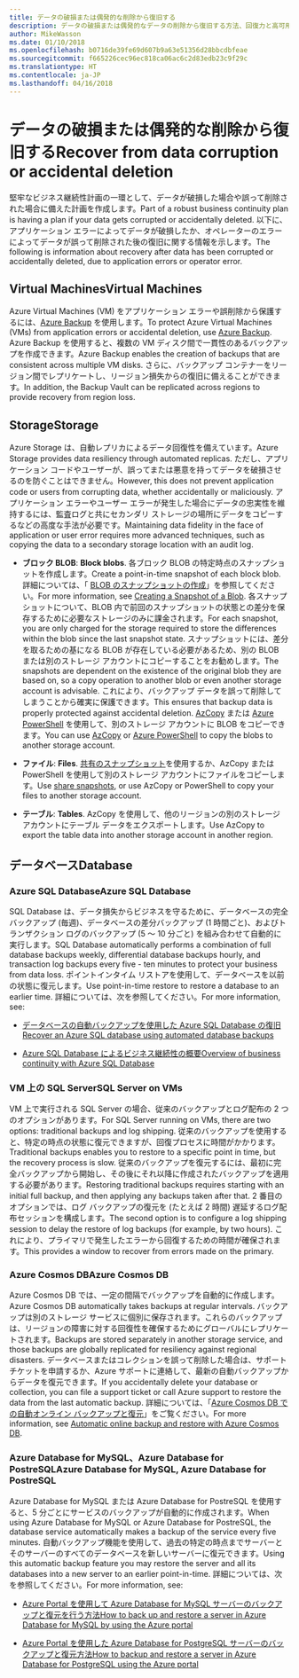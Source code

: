 ```yaml
---
title: データの破損または偶発的な削除から復旧する
description: データの破損または偶発的なデータの削除から復旧する方法、回復力と高可用性を備えたフォールト トレラント アプリケーションを設計する方法、障害復旧を計画する方法に関する記事
author: MikeWasson
ms.date: 01/10/2018
ms.openlocfilehash: b0716de39fe69d607b9a63e51356d28bbcdbfeae
ms.sourcegitcommit: f665226cec96ec818ca06ac6c2d83edb23c9f29c
ms.translationtype: HT
ms.contentlocale: ja-JP
ms.lasthandoff: 04/16/2018
---
```

# <a name="recover-from-data-corruption-or-accidental-deletion"></a><span data-ttu-id="79ec6-103">データの破損または偶発的な削除から復旧する</span><span class="sxs-lookup"><span data-stu-id="79ec6-103">Recover from data corruption or accidental deletion</span></span> 

<span data-ttu-id="79ec6-104">堅牢なビジネス継続性計画の一環として、データが破損した場合や誤って削除された場合に備えた計画を作成します。</span><span class="sxs-lookup"><span data-stu-id="79ec6-104">Part of a robust business continuity plan is having a plan if your data gets corrupted or accidentally deleted.</span></span> <span data-ttu-id="79ec6-105">以下に、アプリケーション エラーによってデータが破損したか、オペレーターのエラーによってデータが誤って削除された後の復旧に関する情報を示します。</span><span class="sxs-lookup"><span data-stu-id="79ec6-105">The following is information about recovery after data has been corrupted or accidentally deleted, due to application errors or operator error.</span></span>

## <a name="virtual-machines"></a><span data-ttu-id="79ec6-106">Virtual Machines</span><span class="sxs-lookup"><span data-stu-id="79ec6-106">Virtual Machines</span></span>

<span data-ttu-id="79ec6-107">Azure Virtual Machines (VM) をアプリケーション エラーや誤削除から保護するには、[Azure Backup](/azure/backup/) を使用します。</span><span class="sxs-lookup"><span data-stu-id="79ec6-107">To protect Azure Virtual Machines (VMs) from application errors or accidental deletion, use [Azure Backup](/azure/backup/).</span></span> <span data-ttu-id="79ec6-108">Azure Backup を使用すると、複数の VM ディスク間で一貫性のあるバックアップを作成できます。</span><span class="sxs-lookup"><span data-stu-id="79ec6-108">Azure Backup enables the creation of backups that are consistent across multiple VM disks.</span></span> <span data-ttu-id="79ec6-109">さらに、バックアップ コンテナーをリージョン間でレプリケートし、リージョン損失からの復旧に備えることができます。</span><span class="sxs-lookup"><span data-stu-id="79ec6-109">In addition, the Backup Vault can be replicated across regions to provide recovery from region loss.</span></span>

## <a name="storage"></a><span data-ttu-id="79ec6-110">Storage</span><span class="sxs-lookup"><span data-stu-id="79ec6-110">Storage</span></span>

<span data-ttu-id="79ec6-111">Azure Storage は、自動レプリカによるデータ回復性を備えています。</span><span class="sxs-lookup"><span data-stu-id="79ec6-111">Azure Storage provides data resiliency through automated replicas.</span></span> <span data-ttu-id="79ec6-112">ただし、アプリケーション コードやユーザーが、誤ってまたは悪意を持ってデータを破損させるのを防ぐことはできません。</span><span class="sxs-lookup"><span data-stu-id="79ec6-112">However, this does not prevent application code or users from corrupting data, whether accidentally or maliciously.</span></span> <span data-ttu-id="79ec6-113">アプリケーション エラーやユーザー エラーが発生した場合にデータの忠実性を維持するには、監査ログと共にセカンダリ ストレージの場所にデータをコピーするなどの高度な手法が必要です。</span><span class="sxs-lookup"><span data-stu-id="79ec6-113">Maintaining data fidelity in the face of application or user error requires more advanced techniques, such as copying the data to a secondary storage location with an audit log.</span></span> 

- <span data-ttu-id="79ec6-114">**ブロック BLOB**: </span><span class="sxs-lookup"><span data-stu-id="79ec6-114">**Block blobs**.</span></span> <span data-ttu-id="79ec6-115">各ブロック BLOB の特定時点のスナップショットを作成します。</span><span class="sxs-lookup"><span data-stu-id="79ec6-115">Create a point-in-time snapshot of each block blob.</span></span> <span data-ttu-id="79ec6-116">詳細については、「 [BLOB のスナップショットの作成](/rest/api/storageservices/creating-a-snapshot-of-a-blob)」を参照してください。</span><span class="sxs-lookup"><span data-stu-id="79ec6-116">For more information, see [Creating a Snapshot of a Blob](/rest/api/storageservices/creating-a-snapshot-of-a-blob).</span></span> <span data-ttu-id="79ec6-117">各スナップショットについて、BLOB 内で前回のスナップショットの状態との差分を保存するために必要なストレージのみに課金されます。</span><span class="sxs-lookup"><span data-stu-id="79ec6-117">For each snapshot, you are only charged for the storage required to store the differences within the blob since the last snapshot state.</span></span> <span data-ttu-id="79ec6-118">スナップショットには、差分を取るための基になる BLOB が存在している必要があるため、別の BLOB または別のストレージ アカウントにコピーすることをお勧めします。</span><span class="sxs-lookup"><span data-stu-id="79ec6-118">The snapshots are dependent on the existence of the original blob they are based on, so a copy operation to another blob or even another storage account is advisable.</span></span> <span data-ttu-id="79ec6-119">これにより、バックアップ データを誤って削除してしまうことから確実に保護できます。</span><span class="sxs-lookup"><span data-stu-id="79ec6-119">This ensures that backup data is properly protected against accidental deletion.</span></span> <span data-ttu-id="79ec6-120">[AzCopy](/azure/storage/common/storage-use-azcopy) または [Azure PowerShell](/azure/storage/common/storage-powershell-guide-full) を使用して、別のストレージ アカウントに BLOB をコピーできます。</span><span class="sxs-lookup"><span data-stu-id="79ec6-120">You can use [AzCopy](/azure/storage/common/storage-use-azcopy) or [Azure PowerShell](/azure/storage/common/storage-powershell-guide-full) to copy the blobs to another storage account.</span></span>

- <span data-ttu-id="79ec6-121">**ファイル**: </span><span class="sxs-lookup"><span data-stu-id="79ec6-121">**Files**.</span></span> <span data-ttu-id="79ec6-122">[共有のスナップショット](/azure/storage/files/storage-snapshots-files)を使用するか、AzCopy または PowerShell を使用して別のストレージ アカウントにファイルをコピーします。</span><span class="sxs-lookup"><span data-stu-id="79ec6-122">Use [share snapshots](/azure/storage/files/storage-snapshots-files), or use AzCopy or PowerShell to copy your files to another storage account.</span></span>

- <span data-ttu-id="79ec6-123">**テーブル**: </span><span class="sxs-lookup"><span data-stu-id="79ec6-123">**Tables**.</span></span> <span data-ttu-id="79ec6-124">AzCopy を使用して、他のリージョンの別のストレージ アカウントにテーブル データをエクスポートします。</span><span class="sxs-lookup"><span data-stu-id="79ec6-124">Use AzCopy to export the table data into another storage account in another region.</span></span>

## <a name="database"></a><span data-ttu-id="79ec6-125">データベース</span><span class="sxs-lookup"><span data-stu-id="79ec6-125">Database</span></span>

### <a name="azure-sql-database"></a><span data-ttu-id="79ec6-126">Azure SQL Database</span><span class="sxs-lookup"><span data-stu-id="79ec6-126">Azure SQL Database</span></span> 

<span data-ttu-id="79ec6-127">SQL Database は、データ損失からビジネスを守るために、データベースの完全バックアップ (毎週)、データベースの差分バックアップ (1 時間ごと)、およびトランザクション ログのバックアップ (5 ～ 10 分ごと) を組み合わせて自動的に実行します。</span><span class="sxs-lookup"><span data-stu-id="79ec6-127">SQL Database automatically performs a combination of full database backups weekly, differential database backups hourly, and transaction log backups every five - ten minutes to protect your business from data loss.</span></span> <span data-ttu-id="79ec6-128">ポイントインタイム リストアを使用して、データベースを以前の状態に復元します。</span><span class="sxs-lookup"><span data-stu-id="79ec6-128">Use point-in-time restore to restore a database to an earlier time.</span></span> <span data-ttu-id="79ec6-129">詳細については、次を参照してください。</span><span class="sxs-lookup"><span data-stu-id="79ec6-129">For more information, see:</span></span>

- [<span data-ttu-id="79ec6-130">データベースの自動バックアップを使用した Azure SQL Database の復旧</span><span class="sxs-lookup"><span data-stu-id="79ec6-130">Recover an Azure SQL database using automated database backups</span></span>](/azure/sql-database/sql-database-recovery-using-backups)

- [<span data-ttu-id="79ec6-131">Azure SQL Database によるビジネス継続性の概要</span><span class="sxs-lookup"><span data-stu-id="79ec6-131">Overview of business continuity with Azure SQL Database</span></span>](/azure/sql-database/sql-database-business-continuity)

### <a name="sql-server-on-vms"></a><span data-ttu-id="79ec6-132">VM 上の SQL Server</span><span class="sxs-lookup"><span data-stu-id="79ec6-132">SQL Server on VMs</span></span>

<span data-ttu-id="79ec6-133">VM 上で実行される SQL Server の場合、従来のバックアップとログ配布の 2 つのオプションがあります。</span><span class="sxs-lookup"><span data-stu-id="79ec6-133">For SQL Server running on VMs, there are two options: traditional backups and log shipping.</span></span> <span data-ttu-id="79ec6-134">従来のバックアップを使用すると、特定の時点の状態に復元できますが、回復プロセスに時間がかかります。</span><span class="sxs-lookup"><span data-stu-id="79ec6-134">Traditional backups enables you to restore to a specific point in time, but the recovery process is slow.</span></span> <span data-ttu-id="79ec6-135">従来のバックアップを復元するには、最初に完全バックアップから開始し、その後にそれ以降に作成されたバックアップを適用する必要があります。</span><span class="sxs-lookup"><span data-stu-id="79ec6-135">Restoring traditional backups requires starting with an initial full backup, and then applying any backups taken after that.</span></span> <span data-ttu-id="79ec6-136">2 番目のオプションでは、ログ バックアップの復元を (たとえば 2 時間) 遅延するログ配布セッションを構成します。</span><span class="sxs-lookup"><span data-stu-id="79ec6-136">The second option is to configure a log shipping session to delay the restore of log backups (for example, by two hours).</span></span> <span data-ttu-id="79ec6-137">これにより、プライマリで発生したエラーから回復するための時間が確保されます。</span><span class="sxs-lookup"><span data-stu-id="79ec6-137">This provides a window to recover from errors made on the primary.</span></span>

### <a name="azure-cosmos-db"></a><span data-ttu-id="79ec6-138">Azure Cosmos DB</span><span class="sxs-lookup"><span data-stu-id="79ec6-138">Azure Cosmos DB</span></span>

<span data-ttu-id="79ec6-139">Azure Cosmos DB では、一定の間隔でバックアップを自動的に作成します。</span><span class="sxs-lookup"><span data-stu-id="79ec6-139">Azure Cosmos DB automatically takes backups at regular intervals.</span></span> <span data-ttu-id="79ec6-140">バックアップは別のストレージ サービスに個別に保存されます。これらのバックアップは、リージョンの障害に対する回復性を確保するためにグローバルにレプリケートされます。</span><span class="sxs-lookup"><span data-stu-id="79ec6-140">Backups are stored separately in another storage service, and those backups are globally replicated for resiliency against regional disasters.</span></span> <span data-ttu-id="79ec6-141">データベースまたはコレクションを誤って削除した場合は、サポート チケットを申請するか、Azure サポートに連絡して、最新の自動バックアップからデータを復元できます。</span><span class="sxs-lookup"><span data-stu-id="79ec6-141">If you accidentally delete your database or collection, you can file a support ticket or call Azure support to restore the data from the last automatic backup.</span></span> <span data-ttu-id="79ec6-142">詳細については、「[Azure Cosmos DB での自動オンライン バックアップと復元](/azure/cosmos-db/online-backup-and-restore)」をご覧ください。</span><span class="sxs-lookup"><span data-stu-id="79ec6-142">For more information, see [Automatic online backup and restore with Azure Cosmos DB](/azure/cosmos-db/online-backup-and-restore).</span></span>

### <a name="azure-database-for-mysql-azure-database-for-postresql"></a><span data-ttu-id="79ec6-143">Azure Database for MySQL、Azure Database for PostreSQL</span><span class="sxs-lookup"><span data-stu-id="79ec6-143">Azure Database for MySQL, Azure Database for PostreSQL</span></span>

<span data-ttu-id="79ec6-144">Azure Database for MySQL または Azure Database for PostreSQL を使用すると、5 分ごとにサービスのバックアップが自動的に作成されます。</span><span class="sxs-lookup"><span data-stu-id="79ec6-144">When using Azure Database for MySQL or Azure Database for PostreSQL, the database service automatically makes a backup of the service every five minutes.</span></span> <span data-ttu-id="79ec6-145">自動バックアップ機能を使用して、過去の特定の時点までサーバーとそのサーバーのすべてのデータベースを新しいサーバーに復元できます。</span><span class="sxs-lookup"><span data-stu-id="79ec6-145">Using this automatic backup feature you may restore the server and all its databases into a new server to an earlier point-in-time.</span></span> <span data-ttu-id="79ec6-146">詳細については、次を参照してください。</span><span class="sxs-lookup"><span data-stu-id="79ec6-146">For more information, see:</span></span>

- [<span data-ttu-id="79ec6-147">Azure Portal を使用して Azure Database for MySQL サーバーのバックアップと復元を行う方法</span><span class="sxs-lookup"><span data-stu-id="79ec6-147">How to back up and restore a server in Azure Database for MySQL by using the Azure portal</span></span>](/azure/mysql/howto-restore-server-portal)

- [<span data-ttu-id="79ec6-148">Azure Portal を使用した Azure Database for PostgreSQL サーバーのバックアップと復元方法</span><span class="sxs-lookup"><span data-stu-id="79ec6-148">How to backup and restore a server in Azure Database for PostgreSQL using the Azure portal</span></span>](/azure/postgresql/howto-restore-server-portal)

